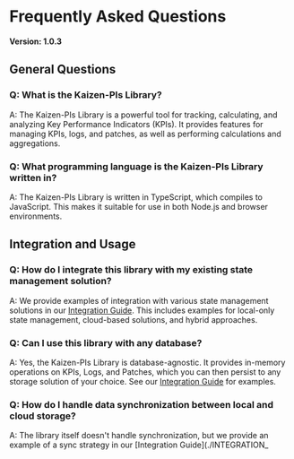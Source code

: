 # Frequently Asked Questions

**Version: 1.0.3**

## General Questions

### Q: What is the Kaizen-PIs Library?
A: The Kaizen-PIs Library is a powerful tool for tracking, calculating, and analyzing Key Performance Indicators (KPIs). It provides features for managing KPIs, logs, and patches, as well as performing calculations and aggregations.

### Q: What programming language is the Kaizen-PIs Library written in?
A: The Kaizen-PIs Library is written in TypeScript, which compiles to JavaScript. This makes it suitable for use in both Node.js and browser environments.

## Integration and Usage

### Q: How do I integrate this library with my existing state management solution?
A: We provide examples of integration with various state management solutions in our [Integration Guide](./INTEGRATION_GUIDE.md). This includes examples for local-only state management, cloud-based solutions, and hybrid approaches.

### Q: Can I use this library with any database?
A: Yes, the Kaizen-PIs Library is database-agnostic. It provides in-memory operations on KPIs, Logs, and Patches, which you can then persist to any storage solution of your choice. See our [Integration Guide](./INTEGRATION_GUIDE.md) for examples.

### Q: How do I handle data synchronization between local and cloud storage?
A: The library itself doesn't handle synchronization, but we provide an example of a sync strategy in our [Integration Guide](./INTEGRATION_